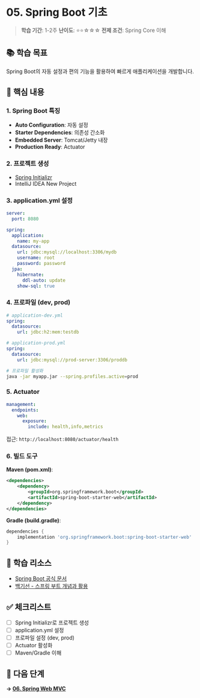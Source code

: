 # 05. Spring Boot 기초

> **학습 기간**: 1-2주
> **난이도**: ⭐⭐☆☆☆
> **전제 조건**: Spring Core 이해

## 📚 학습 목표

Spring Boot의 자동 설정과 편의 기능을 활용하여 빠르게 애플리케이션을 개발합니다.

## 🎯 핵심 내용

### 1. Spring Boot 특징
- **Auto Configuration**: 자동 설정
- **Starter Dependencies**: 의존성 간소화
- **Embedded Server**: Tomcat/Jetty 내장
- **Production Ready**: Actuator

### 2. 프로젝트 생성
- [Spring Initializr](https://start.spring.io/)
- IntelliJ IDEA New Project

### 3. application.yml 설정
```yaml
server:
  port: 8080

spring:
  application:
    name: my-app
  datasource:
    url: jdbc:mysql://localhost:3306/mydb
    username: root
    password: password
  jpa:
    hibernate:
      ddl-auto: update
    show-sql: true
```

### 4. 프로파일 (dev, prod)
```yaml
# application-dev.yml
spring:
  datasource:
    url: jdbc:h2:mem:testdb

# application-prod.yml
spring:
  datasource:
    url: jdbc:mysql://prod-server:3306/proddb
```

```bash
# 프로파일 활성화
java -jar myapp.jar --spring.profiles.active=prod
```

### 5. Actuator
```yaml
management:
  endpoints:
    web:
      exposure:
        include: health,info,metrics
```

접근: `http://localhost:8080/actuator/health`

### 6. 빌드 도구

**Maven (pom.xml)**:
```xml
<dependencies>
    <dependency>
        <groupId>org.springframework.boot</groupId>
        <artifactId>spring-boot-starter-web</artifactId>
    </dependency>
</dependencies>
```

**Gradle (build.gradle)**:
```groovy
dependencies {
    implementation 'org.springframework.boot:spring-boot-starter-web'
}
```

## 📖 학습 리소스

- [Spring Boot 공식 문서](https://docs.spring.io/spring-boot/docs/current/reference/html/)
- [백기선 - 스프링 부트 개념과 활용](https://www.inflearn.com/course/스프링부트)

## ✅ 체크리스트

- [ ] Spring Initializr로 프로젝트 생성
- [ ] application.yml 설정
- [ ] 프로파일 설정 (dev, prod)
- [ ] Actuator 활성화
- [ ] Maven/Gradle 이해

## 🚀 다음 단계

**→ [06. Spring Web MVC](../06-spring-web-mvc/)**
